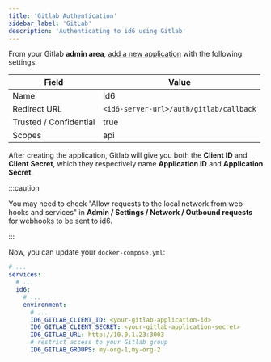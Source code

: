 ```yaml
---
title: 'Gitlab Authentication'
sidebar_label: 'GitLab'
description: 'Authenticating to id6 using Gitlab'
---
```


From your Gitlab **admin area**, [add a new application](https://docs.gitlab.com/ee/integration/oauth_provider.html#adding-an-application-through-the-profile) with the following settings:

| Field | Value |
| ---- | ---- |
| Name   | id6 | 
| Redirect URL | `<id6-server-url>/auth/gitlab/callback` |
| Trusted / Confidential | true |
| Scopes | api |

After creating the application, Gitlab will give you both the **Client ID** and **Client Secret**, which they respectively name **Application ID** and **Application Secret**.

:::caution

You may need to check "Allow requests to the local network from web hooks and services" in **Admin / Settings / Network / Outbound requests** for webhooks to be sent to id6.

:::

Now, you can update your `docker-compose.yml`:

```yaml
# ...
services:
  # ...
  id6:
    # ...
    environment:
      # ...
      ID6_GITLAB_CLIENT_ID: <your-gitlab-application-id>
      ID6_GITLAB_CLIENT_SECRET: <your-gitlab-application-secret>
      ID6_GITLAB_URL: http://10.0.1.23:3003
      # restrict access to your Gitlab group
      ID6_GITLAB_GROUPS: my-org-1,my-org-2
```
